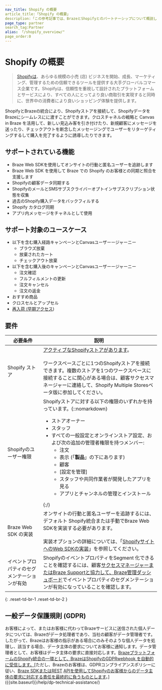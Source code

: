 ```yaml
---
nav_title: Shopify の概要
article_title:「Shopify の概要」
description:「この参考記事では、BrazeとShopifyとのパートナーシップについて概説しています。ShopifyストアとShopifyは、ShopifyストアをBrazeシームレスにに接続して、一部のShopifywebhook をBrazeに渡すことを可能にするグローバルコマース企業です。Brazeのクロスチャネルの戦略とCanvasを活用して、購入を完了するように顧客に働きかけたり、以前の購入に基づいてユーザーをリターゲティングするしたりします。「
page_type: partner
search_tag:Partner
alias: 「/shopify_overview/"
page_order:0
---
```


# Shopify の概要

> [Shopifyは](https://www.shopify.com/)、あらゆる規模の小売 (店) ビジネスを開始、成長、マーケティング、管理するための信頼できるツールを提供する大手グローバルコマース企業です。Shopifyは、信頼性を重視して設計されたプラットフォームとサービスにより、すべての人にとってより良い商取引を実現すると同時に、世界中の消費者により良いショッピング体験を提供します。

ShopifyとBrazeの統合により、Shopifyストアを接続して、ShopifyデータをBrazeにシームレスにに渡すことができます。クロスチャネルの戦略と Canvas in Braze を活用して、新しい見込み客を引き付けたり、新規顧客にメッセージを送ったり、チェックアウトを断念したメッセージングでユーザーをリターゲティングするして購入を完了するように誘導したりできます。

## サポートされている機能

- Braze Web SDKを使用してオンサイトの行動と匿名ユーザーを追跡します
- Braze Web SDK を使用して Braze での Shopify のお客様との同期と照合を支援します
- Shopifyの顧客データ同期する
- ShopifyのメールとSMSサブスクライバーオプトインサブスクリプション状態を収集
- 過去のShopify購入データをバックフィルする 
- Shopify カタログ同期 
- アプリ内メッセージをチャネルとして使用 

## サポート対象のユースケース 

- 以下を含む購入経路キャンペーンとCanvasユーザーージャーニー 
  - ブラウズ放棄 
  - 放棄されたカート 
  - チェックアウト放棄 
- 以下を含む購入後のキャンペーンとCanvasユーザーージャーニー
  - 注文確認 
  - フルフィルメントの更新 
  - 注文キャンセル 
  - 注文の返金
- おすすめ商品
- クロスセルとアップセル
- [再入荷 (早期アクセス]({{site.baseurl}}/partners/message_orchestration/channel_extensions/ecommerce/shopify/shopify_catalogs/back_in_stock/)) 

## 要件

| 必要条件 | 説明 |
| --- | --- |
| Shopify ストア | [アクティブなShopifyストアがあります](https://www.shopify.com/)。<br><br>ワークスペースごとに1つのShopifyストアを接続できます。複数のストアを1つのワークスペースに接続することに関心がある場合は、顧客サクセスマネージャーに連絡して、Shopify Multiple Storesベータ版に参加してください。 |
| Shopifyのユーザー権限 | Shopifyストアに対する以下の権限のいずれかを持っています。{::nomarkdown}<ul><li>ストアオーナー</li><li>スタッフ</li><li>すべての一般設定とオンラインストア設定、および次の追加の管理者権限を持つメンバー:<ul><li>注文</li><li>表示 (「<b>製品</b>」の下にあります)</li><li>顧客</li><li>\[設定を管理]</li><li>スタッフや共同作業者が開発したアプリを見る</li><li>アプリとチャンネルの管理とインストール</li></ul></li></ul>{:/} |
| Braze Web SDK の実装 | オンサイトの行動と匿名ユーザーを追跡するには、デフォルト Shopify統合または手動でBraze Web SDKを実装する必要があります。<br><br>実装オプションの詳細については、「[ShopifyサイトへのWeb SDKの実装]({{site.baseurl}}//partners/message_orchestration/channel_extensions/ecommerce/shopify/getting_started_shopify/#implement-web-sdk)」を参照してください。 |
| イベントプロパティのセグメンテーションが有効 | ShopifyのイベントプロパティをSegment 化できることを確認するには、顧客[サクセスマネージャーまたはBraze Supportと協力して、Braze管理ダッシュボード]({{site.baseurl}}/braze_support/)でイベントプロパティのセグメンテーションが有効になっていることを確認します。 |
{: .reset-td-br-1 .reset-td-br-2 }

## 一般データ保護規則 (GDPR)

お客様によって、またはお客様に代わってBrazeサービスに送信された個人データについては、Brazeがデータ処理者であり、当社の顧客がデータ管理者です。したがって、Brazeはお客様の指示がある場合にのみそのような個人データを処理し、該当する場合、データ主体の要求についてお客様に通知します。データ管理者として、お客様はデータ主体の要求に直接対応します。[BrazeプラットフォームのShopify統合の一環として、BrazeはShopifyのGDPRwebhook を自動的に受信します。](https://shopify.dev/tutorials/add-gdpr-webhooks-to-your-app)[ただし、Brazeのお客様は、GDPRコンプライアンスポリシーに従い、[Braze SDKまたはREST]({{site.baseurl}}/developer_guide/home/) [APIを使用してShopifyのお客様からのデータ主体の要求に対応する責任を最終的に負うものとします]({{site.baseurl}}/api/endpoints/user_data/#user-track-endpoint)。]({{site.baseurl}}/help/dp-technical-assistance/)
